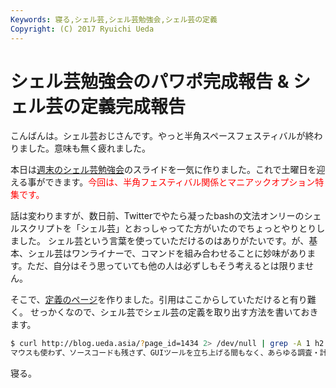 ```yaml
---
Keywords: 寝る,シェル芸,シェル芸勉強会,シェル芸の定義
Copyright: (C) 2017 Ryuichi Ueda
---
```


# シェル芸勉強会のパワポ完成報告 & シェル芸の定義完成報告
こんばんは。シェル芸おじさんです。やっと半角スペースフェスティバルが終わりました。意味も無く疲れました。 

本日は<a href="http://usptomo.doorkeeper.jp/events/6129" target="_blank">週末のシェル芸勉強会</a>のスライドを一気に作りました。これで土曜日を迎える事ができます。<span style="color: #ff0000;">今回は、半角フェスティバル関係とマニアックオプション特集です。</span> 

話は変わりますが、数日前、Twitterでやたら凝ったbashの文法オンリーのシェルスクリプトを「シェル芸」とおっしゃってた方がいたのでちょっとやりとりしました。 シェル芸という言葉を使っていただけるのはありがたいです。が、基本、シェル芸はワンライナーで、コマンドを組み合わせることに妙味があります。ただ、自分はそう思っていても他の人は必ずしもそう考えるとは限りません。 

そこで、<a href="http://blog.ueda.asia/?page_id=1434" target="_blank">定義のページ</a>を作りました。引用はここからしていただけると有り難く。 せっかくなので、シェル芸でシェル芸の定義を取り出す方法を書いておきます。

```bash
$ curl http://blog.ueda.asia/?page_id=1434 2> /dev/null | grep -A 1 h2 | tail -n 1 | sed 's;;;g' | tr -d '[:space:]' | awk '{print}'
マウスも使わず、ソースコードも残さず、GUIツールを立ち上げる間もなく、あらゆる調査・計算・テキスト処理をCLI端末へのコマンド入力一撃で終わらすこと。
```

寝る。
